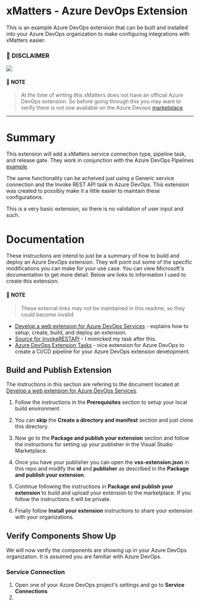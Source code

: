 # xMatters - Azure DevOps Extension
This is an example Azure DevOps extension that can be built and installed into your Azure DevOps organization to make configuring integrations with xMatters easier.

### :scroll: DISCLAIMER
<kbd>
  <img src="https://github.com/xmatters/xMatters-Labs/raw/master/media/disclaimer.png">
</kbd>

#### :blue_book: NOTE
> At the time of writing this xMatters does not have an official Azure DevOps extension. So before going through this you may want to verify there is not one available on the Azure Devops [marketplace](https://marketplace.visualstudio.com/azuredevops).

---
# Summary
This extension will add a xMatters service connection type, pipeline task, and release gate. They work in conjunction with the Azure DevOps Pipelines [example](https://github.com/xmatters/xm-labs-azuredevops-pipelines).

The same functionality can be acheived just using a Generic service connection and the Invoke REST API task in Azure DevOps. This extension was created to possibly make it a little easier to maintain these configurations.

This is a very basic extension, so there is no validation of user input and such.

# Documentation
These instructions are intend to just be a summary of how to build and deploy an Azure DevOps extension. They will point out some of the specific modifications you can make for your use case. You can view Microsoft's documentation to get more detail.  Below are links to information I used to create this extension. 

#### :blue_book: NOTE
> These external links may not be maintained in this readme, so they could become invalid

* [Develop a web extension for Azure DevOps Services](https://docs.microsoft.com/en-us/azure/devops/extend/get-started/node?view=azure-devops) - explains how to setup, create, build, and deploy an extension.
* [Source for InvokeRESTAPI](https://github.com/microsoft/azure-pipelines-tasks/blob/master/Tasks/InvokeRestApiV1/task.json) - I mimicked my task after this.
* [Azure DevOps Extension Tasks](https://marketplace.visualstudio.com/items?itemName=ms-devlabs.vsts-developer-tools-build-tasks) - nice extension for Azure DevOps to create a CI/CD pipeline for your Azure DevOps extension development.



## Build and Publish Extension
The instructions in this section are refering to the document located at [Develop a web extension for Azure DevOps Services](https://docs.microsoft.com/en-us/azure/devops/extend/get-started/node?view=azure-devops).

1. Follow the instructions in the **Prerequisites** section to setup your local build environment.

2. You can **skip** the **Create a directory and manifest** section and just clone this directory.

3. Now go to the **Package and publish your extension** section and follow the instructions for setting up your publisher in the Visual Studio Marketplace.

4. Once you have your publisher you can open the **vss-extension.json** in this repo and modify the **id** and **publisher** as described in the **Package and publish your extension**.

5. Continue following the instructions in **Package and publish your extension** to build and upload your extension to the marketplace. If you follow the instructions it will be private.

6. Finally follow **Install your extension** instructions to share your extension with your organizations.

## Verify Components Show Up
We will now verify the components are showing up in your Azure DevOps organization. It is assumed you are familiar with Azure DevOps.

### Service Connection
1. Open one of your Azure DevOps project's settings and go to **Service Connections**
2. 